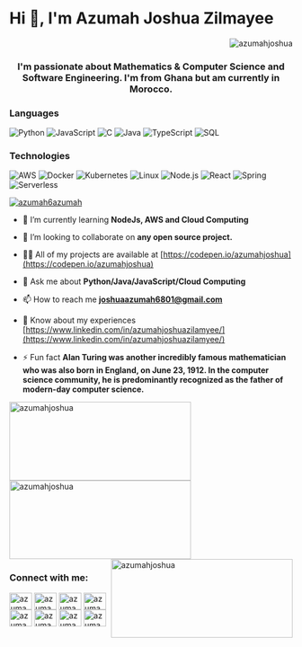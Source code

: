<div align="center">
<h1 align="left">Hi 👋, I'm Azumah Joshua Zilmayee </h1> <p align="right"> <img src="https://komarev.com/ghpvc/?username=azumahjoshua&label=Profile%20views&color=0e75b6&style=flat" alt="azumahjoshua" /> </p>
</div>
<h3 align="center">I'm passionate about Mathematics & Computer Science and Software Engineering. I'm from Ghana but am currently in Morocco.</h3>

### Languages

![Python](https://img.shields.io/badge/-Python-000?&logo=Python)
![JavaScript](https://img.shields.io/badge/-JavaScript-000?&logo=JavaScript)
![C](https://img.shields.io/badge/-C-000?&logo=C)
![Java](https://img.shields.io/badge/-Java-000?&logo=Java&logoColor=007396)
![TypeScript](https://img.shields.io/badge/-TypeScript-000?&logo=TypeScript)
![SQL](https://img.shields.io/badge/-SQL-000?&logo=MySQL)

### Technologies

![AWS](https://img.shields.io/badge/-AWS-000?&logo=Amazon-AWS&logoColor=F90)
![Docker](https://img.shields.io/badge/-Docker-000?&logo=Docker)
![Kubernetes](https://img.shields.io/badge/-Kubernetes-000?&logo=Kubernetes)
![Linux](https://img.shields.io/badge/-Linux-000?&logo=Linux)
![Node.js](https://img.shields.io/badge/-Node.js-000?&logo=node.js)
![React](https://img.shields.io/badge/-React-000?&logo=React)
![Spring](https://img.shields.io/badge/-Spring-000?&logo=Spring)
![Serverless](https://img.shields.io/badge/-Serverless-000?&logo=Serverless)

<p align="left"> <a href="https://twitter.com/azumah6azumah" target="blank"><img src="https://img.shields.io/twitter/follow/azumah6azumah?logo=twitter&style=for-the-badge" alt="azumah6azumah" /></a> </p>

- 🌱 I’m currently learning **NodeJs, AWS and Cloud Computing**

- 👯 I’m looking to collaborate on **any open source project.**

- 👨‍💻 All of my projects are available at [https://codepen.io/azumahjoshua](https://codepen.io/azumahjoshua)

- 💬 Ask me about **Python/Java/JavaScript/Cloud Computing**

- 📫 How to reach me **joshuaazumah6801@gmail.com**

- 📄 Know about my experiences [https://www.linkedin.com/in/azumahjoshuazilamyee/](https://www.linkedin.com/in/azumahjoshuazilamyee/)

- ⚡ Fun fact **Alan Turing was another incredibly famous mathematician who was also born in England, on June 23, 1912. In the computer science community, he is predominantly recognized as the father of modern-day computer science.**

<div display="inline-block">
  <img align="left" height="140px" width="323px" src="https://github-readme-stats.vercel.app/api/top-langs?username=azumahjoshua&show_icons=true&locale=en&layout=compact" alt="azumahjoshua" />
<img align="auto" height="140px" width="323px" src="https://github-readme-stats.vercel.app/api?username=azumahjoshua&show_icons=true&locale=en" alt="azumahjoshua" />
<img align="right" height="140px"  width="323px" src="https://github-readme-streak-stats.herokuapp.com/?user=azumahjoshua&" alt="azumahjoshua" />
</div>

<h3 align="left">Connect with me:</h3>
<p align="left">
<a href="https://codepen.io/azumahjoshua" target="blank"><img align="center" src="https://raw.githubusercontent.com/rahuldkjain/github-profile-readme-generator/master/src/images/icons/Social/codepen.svg" alt="azumahjoshua" height="30" width="40" /></a>
<a href="https://twitter.com/azumah6azumah" target="blank"><img align="center" src="https://raw.githubusercontent.com/rahuldkjain/github-profile-readme-generator/master/src/images/icons/Social/twitter.svg" alt="azumah6azumah" height="30" width="40" /></a>
<a href="https://linkedin.com/in/azumahjoshuazilamyee" target="blank"><img align="center" src="https://raw.githubusercontent.com/rahuldkjain/github-profile-readme-generator/master/src/images/icons/Social/linked-in-alt.svg" alt="azumahjoshua" height="30" width="40" /></a>
<a href="https://medium.com/azumahjoshua" target="blank"><img align="center" src="https://raw.githubusercontent.com/rahuldkjain/github-profile-readme-generator/master/src/images/icons/Social/medium.svg" alt="azumahjoshua" height="30" width="40" /></a>
<a href="https://www.codechef.com/users/azumahjoshua" target="blank"><img align="center" src="https://cdn.jsdelivr.net/npm/simple-icons@3.1.0/icons/codechef.svg" alt="azumahjoshua" height="30" width="40" /></a>
<a href="https://www.leetcode.com/azumahjoshuazilamyee" target="blank"><img align="center" src="https://raw.githubusercontent.com/rahuldkjain/github-profile-readme-generator/master/src/images/icons/Social/leet-code.svg" alt="azumahjoshua" height="30" width="40" /></a>
<a href="https://www.hackerearth.com/azumahjoshuazilamyee" target="blank"><img align="center" src="https://raw.githubusercontent.com/rahuldkjain/github-profile-readme-generator/master/src/images/icons/Social/hackerearth.svg" alt="azumahjoshua" height="30" width="40" /></a>
<a href="https://discord.gg/azumahjoshua" target="blank"><img align="center" src="https://raw.githubusercontent.com/rahuldkjain/github-profile-readme-generator/master/src/images/icons/Social/discord.svg" alt="azumahjoshua" height="30" width="40" /></a>
</p>
